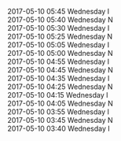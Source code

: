 2017-05-10 05:45 Wednesday  I  
2017-05-10 05:40 Wednesday  N  
2017-05-10 05:30 Wednesday  I  
2017-05-10 05:25 Wednesday  N  
2017-05-10 05:05 Wednesday  I  
2017-05-10 05:00 Wednesday  N  
2017-05-10 04:55 Wednesday  I  
2017-05-10 04:45 Wednesday  N  
2017-05-10 04:35 Wednesday  I  
2017-05-10 04:25 Wednesday  N  
2017-05-10 04:15 Wednesday  I  
2017-05-10 04:05 Wednesday  N  
2017-05-10 03:55 Wednesday  I  
2017-05-10 03:45 Wednesday  N  
2017-05-10 03:40 Wednesday  I  
